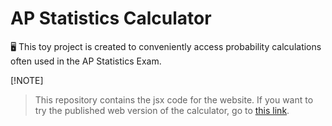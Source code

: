 # AP Statistics Calculator

:desktop_computer: This toy project is created to conveniently access probability calculations often used in the AP Statistics Exam.

 [!NOTE]
> This repository contains the jsx code for the website. If you want to try the published web version of the calculator, go to [this link](https://jinseo0904.github.io/stat_calculator/).


